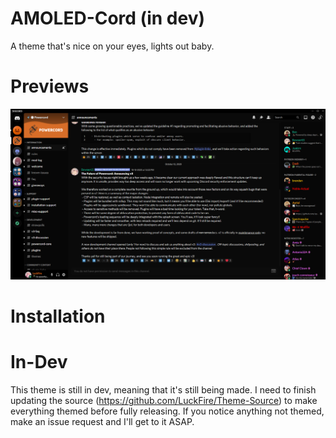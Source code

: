 # AMOLED-Cord (in dev)
A theme that's nice on your eyes, lights out baby.

# Previews
![Preview](./Previews/ChatPreview.png)

# Installation

# In-Dev
This theme is still in dev, meaning that it's still being made. I need to finish updating the source (https://github.com/LuckFire/Theme-Source) to make everything themed before fully releasing. If you notice anything not themed, make an issue request and I'll get to it ASAP.
